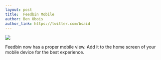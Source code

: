 ```yaml
---
layout: post
title:  Feedbin Mobile
author: Ben Ubois
author_link: https://twitter.com/bsaid
---
```


<img src="{{ 'images/2013-03-21/feedbin-mobile.png' | asset_path }}" class="feedbin-mobile-screenshot" />

Feedbin now has a proper mobile view. Add it to the home screen of your mobile device for the best experience.